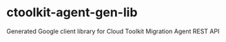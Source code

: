 # ctoolkit-agent-gen-lib
Generated Google client library for Cloud Toolkit Migration Agent REST API
